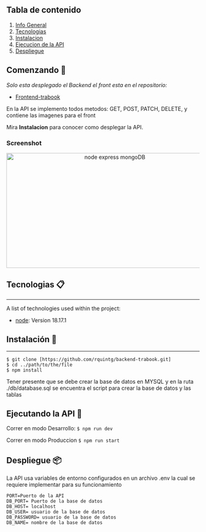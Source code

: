 ## Tabla de contenido
1. [Info General](#Tabla-de-contenido)
2. [Tecnologias](#Tecnologias-)
3. [Instalacion](#Instalación-)
4. [Ejecucion de la API](#Ejecutando-la-API-)
5. [Despliegue](#Despliegue-)


## Comenzando 🚀

_Solo esta desplegado el Backend el front esta en el repositorio:_
* [Frontend-trabook](https://github.com/rquintg/frontend-trabook)

En la API se implemento todos metodos: GET, POST, PATCH, DELETE, y contiene las imagenes para el front

Mira **Instalacion** para conocer como desplegar la API.

### Screenshot
<p align="center">
<img src="https://miro.medium.com/max/1400/1*M10QaO1mZCk_jvH2EBNmaQ.jpeg" style="width:550px !important; height:300px !important" alt="node express mongoDB"></a>
</p>


## Tecnologias 📋
***
A list of technologies used within the project:
* [node](https://nodejs.org): Version 18.17.1



## Instalación 🔧
***

```
$ git clone [https://github.com/rquintg/backend-trabook.git]
$ cd ../path/to/the/file
$ npm install
```
Tener presente que se debe crear la base de datos en MYSQL y en la ruta ./db/database.sql se encuentra el script para crear la base de datos y las tablas

## Ejecutando la API 🚀

Correr en modo Desarrollo: ```$ npm run dev```

Correr en modo Produccion ```$ npm run start```

## Despliegue 📦

La API usa variables de entorno configurados en un archivo .env la cual se requiere implementar para su  funcionamiento

```
PORT=Puerto de la API
DB_PORT= Puerto de la base de datos
DB_HOST= localhost
DB_USER= usuario de la base de datos
DB_PASSWORD= usuario de la base de datos
DB_NAME= nombre de la base de datos
```








